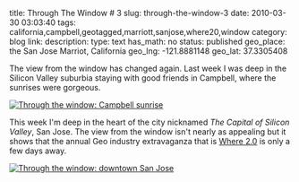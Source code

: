 title: Through The Window # 3
slug: through-the-window-3
date: 2010-03-30 03:03:40
tags: california,campbell,geotagged,marriott,sanjose,where20,window
category: blog
link: 
description: 
type: text
has_math: no
status: published
geo_place: the San Jose Marriot, California
geo_lng: -121.8881148
geo_lat: 37.3305408

The view from the window has changed again. Last week I was deep in the Silicon Valley suburbia staying with good friends in Campbell, where the sunrises were gorgeous.

[![Through the window: Campbell sunrise](http://farm3.static.flickr.com/2709/4474479665_9037b50d07.jpg)](http://www.flickr.com/photos/vicchi/4474479665/ "Through the window: Campbell sunrise")

This week I'm deep in the heart of the city nicknamed *The Capital of Silicon Valley*, San Jose. The view from the window isn't nearly as appealing but it shows that the annual Geo industry extravaganza that is [Where 2.0](http://en.oreilly.com/where2010/ "http://en.oreilly.com/where2010/") is only a few days away.

[![Through the window: downtown San Jose](http://farm5.static.flickr.com/4008/4474480165_f24bbf22d3.jpg)](http://www.flickr.com/photos/vicchi/4474480165/ "Through the window: downtown San Jose")




